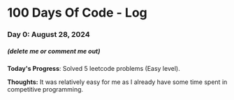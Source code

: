 # 100 Days Of Code - Log

### Day 0: August 28, 2024 
##### (delete me or comment me out)

**Today's Progress**: Solved 5 leetcode problems (Easy level).

**Thoughts:** It was relatively easy for me as I already have some time spent in competitive programming.
